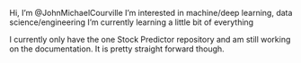Hi, I’m @JohnMichaelCourville
I’m interested in machine/deep learning, data science/engineering
I’m currently learning a little bit of everything

I currently only have the one Stock Predictor repository and am still working on the documentation.  It is pretty straight forward though. 

<!---
JohnMichaelCourville/JohnMichaelCourville is a ✨ special ✨ repository because its `README.md` (this file) appears on your GitHub profile.
You can click the Preview link to take a look at your changes.
--->

